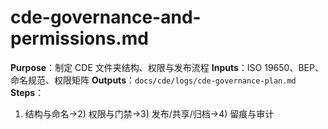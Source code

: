 # cde-governance-and-permissions.md

**Purpose**：制定 CDE 文件夹结构、权限与发布流程
**Inputs**：ISO 19650、BEP、命名规范、权限矩阵
**Outputs**：`docs/cde/logs/cde-governance-plan.md`
**Steps**：

1. 结构与命名→2) 权限与门禁→3) 发布/共享/归档→4) 留痕与审计
